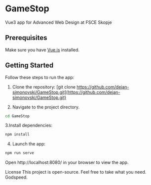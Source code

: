 # GameStop
Vue3 app for Advanced Web Design at FSCE Skopje

## Prerequisites
Make sure you have [Vue.js](https://vuejs.org/) installed.

## Getting Started
Follow these steps to run the app:
1. Clone the repository:
[git clone https://github.com/dejan-simonovski/GameStop.git](https://github.com/dejan-simonovski/GameStop.git)

3. Navigate to the project directory.
```bash
cd GameStop
```

3.Install dependencies:
```bash
npm install
```

4. Launch the app:

```bash
npm run serve
```
Open http://localhost:8080/ in your browser to view the app.

License
This project is open-source. Feel free to take what you need. Godspeed.
